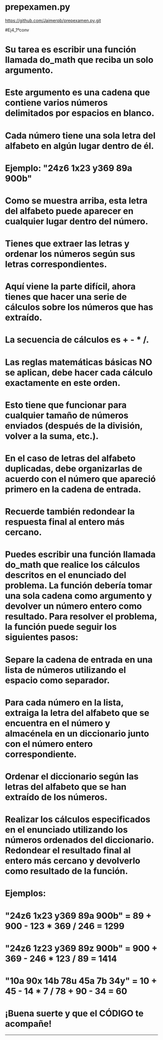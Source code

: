 # prepexamen.py
https://github.com/Jaimerpb/prepexamen.py.git

#Ej4_1ºconv
# Su tarea es escribir una función llamada do_math que reciba un solo argumento. 
# Este argumento es una cadena que contiene varios números delimitados por espacios en blanco. 
# Cada número tiene una sola letra del alfabeto en algún lugar dentro de él.

# Ejemplo: "24z6 1x23 y369 89a 900b"

# Como se muestra arriba, esta letra del alfabeto puede aparecer en cualquier lugar dentro del número. 
# Tienes que extraer las letras y ordenar los números según sus letras correspondientes.


# Aquí viene la parte difícil, ahora tienes que hacer una serie de cálculos sobre los números que has extraído.

# La secuencia de cálculos es + - * /. 
# Las reglas matemáticas básicas NO se aplican, debe hacer cada cálculo exactamente en este orden.
# Esto tiene que funcionar para cualquier tamaño de números enviados (después de la división, volver a la suma, etc.).
# En el caso de letras del alfabeto duplicadas, debe organizarlas de acuerdo con el número que apareció primero en la cadena de entrada.
# Recuerde también redondear la respuesta final al entero más cercano.
# Puedes escribir una función llamada do_math que realice los cálculos descritos en el enunciado del problema. La función debería tomar una sola cadena como argumento y devolver un número entero como resultado. Para resolver el problema, la función puede seguir los siguientes pasos:

# Separe la cadena de entrada en una lista de números utilizando el espacio como separador.
# Para cada número en la lista, extraiga la letra del alfabeto que se encuentra en el número y almacénela en un diccionario junto con el número entero correspondiente.
# Ordenar el diccionario según las letras del alfabeto que se han extraído de los números.
# Realizar los cálculos especificados en el enunciado utilizando los números ordenados del diccionario. Redondear el resultado final al entero más cercano y devolverlo como resultado de la función.
# Ejemplos:

# "24z6 1x23 y369 89a 900b" = 89 + 900 - 123 * 369 / 246 = 1299

# "24z6 1z23 y369 89z 900b" = 900 + 369 - 246 * 123 / 89 = 1414

# "10a 90x 14b 78u 45a 7b 34y" = 10 + 45 - 14 * 7 / 78 + 90 - 34 = 60

# ¡Buena suerte y que el CÓDIGO te acompañe!
--------------------------------------------------------------------------------------------------------------------------------------------------------------------------------------------------------------------------------------------------------------------
